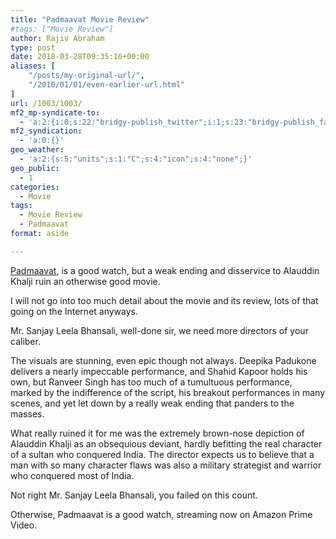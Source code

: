 ```yaml
---
title: "Padmaavat Movie Review"
#tags: ["Movie Review"]
author: Rajiv Abraham
type: post
date: 2018-03-28T09:35:16+00:00
aliases: [
    "/posts/my-original-url/",
    "/2010/01/01/even-earlier-url.html"
]
url: /1003/1003/
mf2_mp-syndicate-to:
  - 'a:2:{i:0;s:22:"bridgy-publish_twitter";i:1;s:23:"bridgy-publish_facebook";}'
mf2_syndication:
  - 'a:0:{}'
geo_weather:
  - 'a:2:{s:5:"units";s:1:"C";s:4:"icon";s:4:"none";}'
geo_public:
  - 1
categories:
  - Movie
tags:
  - Movie Review
  - Padmaavat
format: aside

---
```

<a href="https://www.imdb.com/title/tt5935704/" target="_blank" rel="noopener">Padmaavat</a>, is a good watch, but a weak ending and disservice to Alauddin Khalji ruin an otherwise good movie.

<p style="text-align: left;">
  I will not go into too much detail about the movie and its review, lots of that going on the Internet anyways.
</p>

<p style="text-align: left;">
  Mr. Sanjay Leela Bhansali, well-done sir, we need more directors of your caliber.
</p>

<p style="text-align: left;">
  The visuals are stunning, even epic though not always. Deepika Padukone delivers a nearly impeccable performance, and Shahid Kapoor holds his own, but Ranveer Singh has too much of a tumultuous performance, marked by the indifference of the script, his breakout performances in many scenes, and yet let down by a really weak ending that panders to the masses.
</p>

<p style="text-align: left;">
  What really ruined it for me was the extremely brown-nose depiction of Alauddin Khalji as an obsequious deviant, hardly befitting the real character of a sultan who conquered India. The director expects us to believe that a man with so many character flaws was also a military strategist and warrior who conquered most of India.
</p>

<p style="text-align: left;">
  Not right Mr. Sanjay Leela Bhansali, you failed on this count.
</p>

<p style="text-align: left;">
  Otherwise, Padmaavat is a good watch, streaming now on Amazon Prime Video.
</p>